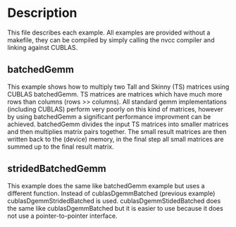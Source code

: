 # Description
This file describes each example. All examples are provided without a makefile, they can be compiled by simply calling the nvcc compiler and linking against CUBLAS.
## batchedGemm
This example shows how to multiply two Tall and Skinny (TS) matrices using CUBLAS batchedGemm. TS matrices are matrices which have much more rows than columns (rows >> columns). All standard gemm implementations (including CUBLAS) perform very poorly on this kind of matrices, however by using batchedGemm a significant performance improvment can be achieved. 
batchedGemm divides the input TS matrices into smaller matrices and then multiplies matrix pairs together. The small result matrices are then written back to the (device) memory, in the final step all small matrices are summed up to the final result matrix.
## stridedBatchedGemm
This example does the same like batchedGemm example but uses a different function. Instead of cublasDgemmBatched (previous example) cublasDgemmStridedBatched is used. cublasDgemmStidedBatched does the same like cublasDgemmBatched but it is easier to use because it does not use a pointer-to-pointer interface. 
